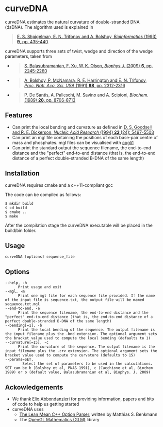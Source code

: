 # curveDNA

curveDNA estimates the natural curvature of double-stranded DNA (dsDNA). The algorithm used is explained in 

> [E. S. Shpigelman, E. N. Trifonov and A. Bolshoy, _Bioinformatics_ (1993) **9**, pp. 435-440](https://academic.oup.com/bioinformatics/article-abstract/9/4/435/206911/CURVATURE-software-for-the-analysis-of-curved-DNA).

curveDNA supports three sets of twist, wedge and direction of the wedge parameters, taken from

* > [S. Balasubramanian, F. Xu, W. K. Olson, _Biophys J._ (2009) **6**, pp. 2245-2260](http://www.sciencedirect.com/science/article/pii/S0006349509000228)
* > [A. Bolshoy, P. McNamara, R. E. Harrington and E. N. Trifonov, _Proc. Natl. Aca. Sci. USA_ (1991) **88**, pp. 2312-2316](https://www.ncbi.nlm.nih.gov/pubmed/2006170)
* > [P. De Santis, A. Palleschi, M. Savino and A. Scipioni, _Biochem._ (1989) **28**, pp. 8706-8713](http://pubs.acs.org/doi/abs/10.1021/bi00448a006)

## Features

* Can print the local bending and curvature as defined in [D. S. Goodsell and R. E. Dickerson, _Nucleic Acid Research_ (1994) **22** (24): 5497-5503](https://academic.oup.com/nar/article-lookup/doi/10.1093/nar/22.24.5497)
* Can print an mgl file containing the positions of each base-pair centre of mass and phosphates. mgl files can be visualised with [cogli1](https://sourceforge.net/projects/cogli1/)
* Can print the standard output the sequence filename, the end-to-end distance and the "perfect" end-to-end distance (that is, the end-to-end distance of a perfect double-stranded B-DNA of the same length)

## Installation

curveDNA requires cmake and a c++11-compliant gcc

The code can be compiled as follows:

	$ mkdir build
	$ cd build
	$ cmake ..
	$ make

After the compilation stage the curveDNA executable will be placed in the build/bin folder.

## Usage

```curveDNA [options] sequence_file```

## Options

	--help, -h
          Print usage and exit
	--mgl, -m
          Print one mgl file for each sequence file provided. If the name of the input file is sequence.txt, the output file will be named sequence.txt.mgl
	--end-to-end, -e
          Print the sequence filename, the end-to-end distance and the "perfect" end-to-end distance (that is, the end-to-end distance of a perfect double-stranded B-DNA of the same length)
    --bending[=1], -b
          Print the local bending of the sequence. The output filename is the input filename plus the .bnd extension. The optional argument sets the bracket value used to compute the local bending (defaults to 1)
	--curvature[=15], -c
          Print the curvature of the sequence. The output filename is the input filename plus the .crv extension. The optional argument sets the bracket value used to compute the curvature (defaults to 15)
	--params=SET,
			Select the set of parameters to be used in the calculations. SET can be b (Bolshoy et al, PNAS 1991), c (Cacchione et al, Biochem 1989) or o (default value, Balasubramanian et al, Biophys. J. 2009)
          
## Ackowledgements

* We thank [Elio Abbondanzieri](https://sites.google.com/site/abbondanzierilab/home) for providing information, papers and bits of code to help us getting started 
* curveDNA uses
	* [The Lean Mean C++ Option Parser](http://optionparser.sourceforge.net/), written by Matthias S. Benkmann
	* The [OpenGL Mathematics (GLM)](http://glm.g-truc.net/0.9.8/index.html) library
